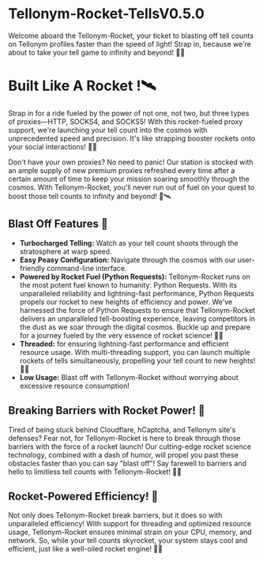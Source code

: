 # Tellonym-Rocket-TellsV0.5.0
Welcome aboard the Tellonym-Rocket, your ticket to blasting off tell counts on Tellonym profiles faster than the speed of light! Strap in, because we're about to take your tell game to infinity and beyond! 🚀✨

# Built Like A Rocket !🛰️
Strap in for a ride fueled by the power of not one, not two, but three types of proxies—HTTP, SOCKS4, and SOCKS5! With this rocket-fueled proxy support, we're launching your tell count into the cosmos with unprecedented speed and precision. It's like strapping booster rockets onto your social interactions! 🌟🚀

Don't have your own proxies? No need to panic! Our station is stocked with an ample supply of new premium proxies refreshed every time after a certain amount of time to keep your mission soaring smoothly through the cosmos. With Tellonym-Rocket, you'll never run out of fuel on your quest to boost those tell counts to infinity and beyond! 🌟🛰️

## Blast Off Features :star2:
- **Turbocharged Telling:**  Watch as your tell count shoots through the stratosphere at warp speed.
- **Easy Peasy Configuration:** Navigate through the cosmos with our user-friendly command-line interface.
- **Powered by Rocket Fuel (Python Requests):** Tellonym-Rocket runs on the most potent fuel known to humanity: Python Requests. With its unparalleled reliability and lightning-fast performance, Python Requests propels our rocket to new heights of efficiency and power. We've harnessed the force of Python Requests to ensure that Tellonym-Rocket delivers an unparalleled tell-boosting experience, leaving competitors in the dust as we soar through the digital cosmos. Buckle up and prepare for a journey fueled by the very essence of rocket science! 🌟🚀
- **Threaded:** for ensuring lightning-fast performance and efficient resource usage. With multi-threading support, you can launch multiple rockets of tells simultaneously, propelling your tell count to new heights! 🚀🌟
- **Low Usage:** Blast off with Tellonym-Rocket without worrying about excessive resource consumption!

## Breaking Barriers with Rocket Power! 🚀

Tired of being stuck behind Cloudflare, hCaptcha, and Tellonym site's defenses? Fear not, for Tellonym-Rocket is here to break through those barriers with the force of a rocket launch! Our cutting-edge rocket science technology, combined with a dash of humor, will propel you past these obstacles faster than you can say "blast off"! Say farewell to barriers and hello to limitless tell counts with Tellonym-Rocket! 🌌💥

## Rocket-Powered Efficiency! 🌟

Not only does Tellonym-Rocket break barriers, but it does so with unparalleled efficiency! With support for threading and optimized resource usage, Tellonym-Rocket ensures minimal strain on your CPU, memory, and network. So, while your tell counts skyrocket, your system stays cool and efficient, just like a well-oiled rocket engine! 🚀✨





